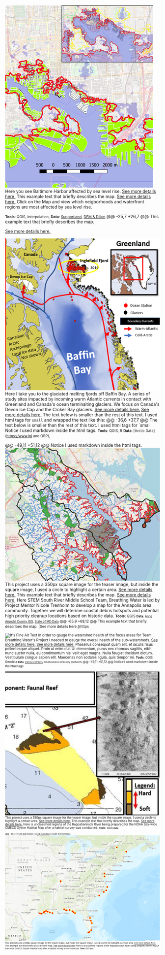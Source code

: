 ![It's Fine Alt Text](P1_SLR/Capture.PNG)
 Here you see Baltimore Harbor affected by sea level rise.
[See more details here.](https://nicoletrenholm.github.io/P1_SLR/P1.html)
 This example text that briefly describes the map. [See more details here.](https://nicoletrenholm.github.io/P1_SLR/P1_SLR.html)
 Click on the Map and view  which neigborhoods and waterfront regions are most affected by sea level rise.
 
 <small>__Tools__: QGIS, Interpolation,</small>
 <small>__Data__:
[Supportland](https://supportland.com/), [DEM & Dillon](https://oregoncraftbeer.org/guild/)</small>
 @@ -25,7 +26,7 @@ This example text that briefly describes the map. 
 
 [See more details here.](https://nicoletrenholm.github.io/P2_Glacier/Glacier.html)
 
 ![It's Fine Alt Text](P2_GLacier/glacier.PNG)
Here I take you to the glaciated melting fjords off Baffin Bay. A series of study sites impacted by incoming warm Atlantic currents in contact with Greenland and Canada's ocean terminaiting glaciers. We focus on Canada's Devon Ice Cap and the Croker Bay glaciers. [See more details here.](https://nicoletrenholm.github.io/P2_glacier/Glacier.html)
[See more details here.](https://nicoletrenholm.github.io/P2_glacier/Glacier.html)
 The text below is smaller than the rest of this text. I used html tags for `small` and wrapped the text like this:
 @@ -36,6 +37,7 @@ The text below is smaller than the rest of this text. I used html tags for `smal
Notice I used markdown inside the html tags.
 <small>__Tools__: QGIS, R</small>
 <small>__Data__:
[Arctic Data](https://www.jpl and ORP), </small>


 @@ -49,11 +51,12 @@ Notice I used markdown inside the html tags.
 ![It's Fine Alt Text](P3_STEMAA/2watersheds.PNG)
 This project uses a 350px square image for the teaser image, but inside the square image, I used a circle to highlight a certain area.
[See more details here.](https://nicoletrenholm.github.io/P3_STEMAA/STEMAA.html)
 This example text that briefly describes the map. [See more details here.](https://nicoletrenholm.github.io/P3_STEMAA/STEMAA.html)
Here STEM South River Middle School Team, Breathing Water is led by Project Mentor Nicole Trenholm to develop a map for the Annapolis area community. Together we will deterime coastal debris hotspots and potential high priority cleanup locations based on historic data.
 <small>__Tools__: QGIS
 <small>__Data__:
[Anne Arundel County GIS](https://supportland.com/), [State of MD Data](https://oregoncraftbeer.org/guild/)</small>
 @@ -65,9 +68,12 @@ This example text that briefly describes the map. [See more details here.](https
 
 
 ![It's Fine Alt Text](P4_AACBI/ClusterMap.PNG)
 In order to gauge the watershed health of the focus areas for Team Breathing Water's Project I needed to gauge the overall health of the sub-watersheds. [See more details here.](https://nicoletrenholm.github.io/P4_AACBI_L6/L6.html)
[See more details here.](https://nicoletrenholm.github.io/P4_AACBI_L6/L6.html)
 Phasellus consequat quam elit, et iaculis risus pellentesque aliquet. Proin ut enim dui. Ut elementum, purus nec rhoncus sagittis, nibh nunc auctor nulla, eu condimentum nisi velit eget magna. Nulla feugiat tincidunt dictum. Vestibulum congue sapien elit. Maecenas non sodales ligula, quis tempor mi.
 <small>__Tools__: QGIS, Geodata
 <small>__Data__:
[Census Streets](https://www.census.gov/cgi-bin/geo/shapefiles/index.php), US Business Directory (defunct)</small>
@@ -49,11 +51,12 @@ Notice I used markdown inside the html tags.


![It's Fine Alt Text](P5_VAHabMap/Capture.PNG)
This project uses a 350px square image for the teaser image, but inside the square image, I used a circle to highlight a certain area.
[See more details here.](https://nicoletrenholm.github.io/P5_VAHabMap/VAHabMap.html)
This example text that briefly describes the map. [See more details here.](https://nicoletrenholm.github.io/P5_VAHabMap/VAHabMap.html)
Here is unclassified regions of the Rappahannock River being prepared for the NOAA Bay-wide CMECS Oyster Habitat Map after a habitat survey was conducted.
<small>__Tools__: QGIS
<small>__Data__:


@@ -49,11 +51,12 @@ Notice I used markdown inside the html tags.
![It's Fine Alt Text](P7_FishFinder/ff.PNG)
This project uses a 350px square image for the teaser image, but inside the square image, I used a circle to highlight a certain area.
[See more details here.](https://nicoletrenholm.github.io/P7_FishFinder/ff.html)
This example text that briefly describes the map. [See more details here.](https://nicoletrenholm.github.io/P7_FishFinder/ff.html)
Here is unclassified regions of the Rappahannock River being prepared for the NOAA Bay-wide CMECS Oyster Habitat Map after a habitat survey was conducted.
<small>__Tools__: QGIS
<small>__Data__:
